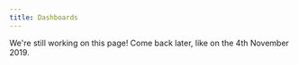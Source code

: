 ```yaml
---
title: Dashboards
---
```


We're still working on this page! Come back later, like on the 4th November 2019.
